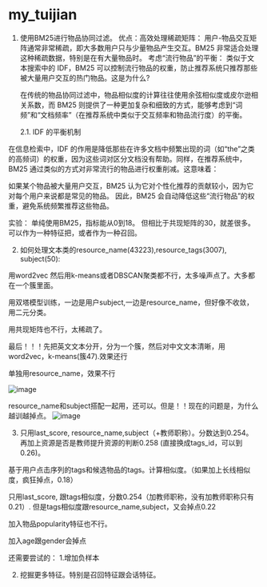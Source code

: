 # my_tuijian
1. 使用BM25进行物品协同过滤。
优点：高效处理稀疏矩阵： 用户-物品交互矩阵通常非常稀疏，即大多数用户只与少量物品产生交互。BM25 非常适合处理这种稀疏数据，特别是在有大量物品时。
      考虑“流行物品”的平衡： 类似于文本搜索中的 IDF，BM25 可以控制流行物品的权重，防止推荐系统只推荐那些被大量用户交互的热门物品。这是为什么?
   
   在传统的物品协同过滤中，物品相似度的计算往往使用余弦相似度或皮尔逊相关系数，而 BM25 则提供了一种更加复杂和细致的方式，能够考虑到“词频”和“文档频率”（在推荐系统中类似于交互频率和物品流行度）的平衡。

   2.1. IDF 的平衡机制

在信息检索中，IDF 的作用是降低那些在许多文档中频繁出现的词（如“the”之类的高频词）的权重，因为这些词对区分文档没有帮助。同样，在推荐系统中，BM25 通过类似的方式对非常流行的物品进行权重削减。这意味着：

如果某个物品被大量用户交互，BM25 认为它对个性化推荐的贡献较小，因为它对每个用户来说都是常见的物品。
因此，BM25 会自动降低这些“流行物品”的权重，避免系统频繁推荐这些物品。

实验： 单纯使用BM25，指标能从0到18。 但相比于共现矩阵的30，就差很多。可以作为一种特征把，或者作为一种召回。



2. 如何处理文本类的resource_name(43223),resource_tags(3007), subject(50):

用word2vec 然后用k-means或者DBSCAN聚类都不行，太多噪声点了。大多都在一个簇里面。

用双塔模型训练，一边是用户subject,一边是resource_name，但好像不收敛，用二元分类。

用共现矩阵也不行，太稀疏了。

最后！！！先把英文文本分开，分为一个簇，然后对中文文本清晰，用word2vec，k-means(簇47).效果还行

单独用resource_name，效果不行

![image](https://github.com/user-attachments/assets/0e273c37-ee18-4592-a058-0fbb770977b9)

resource_name和subject搭配一起用，还可以。但是！！现在的问题是，为什么越训越掉点。
![image](https://github.com/user-attachments/assets/5ad3305f-a00c-4125-8d52-fb57b62a9b09)

3. 只用last_score, resource_name,subject（+教师职称）。分数达到0.254。 再加上资源是否是教师提升资源的判断0.258 (直接换成tags_id，可以到0.26)。

基于用户点击序列的tags和候选物品的tags。计算相似度。（如果加上长线相似度，疯狂掉点，0.18）

只用last_score, 跟tags相似度，分数0.254（加教师职称，没有加教师职称只有0.21）.
但是tags相似度跟resource_name,subject，又会掉点0.22

加入物品popularity特征也不行。

加入age跟gender会掉点



还需要尝试的： 
1.增加负样本

2. 挖掘更多特征。特别是召回特征跟会话特征。










